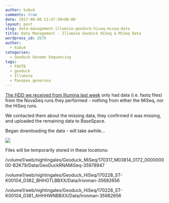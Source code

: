 ```yaml
---
author: kubu4
comments: true
date: 2017-08-08 13:47:30+00:00
layout: post
slug: data-management-illumina-geoduck-hiseq-miseq-data
title: Data Management - Illumina Geoduck HiSeq & MiSeq Data
wordpress_id: 2676
author:
  - kubu4
categories:
  - Geoduck Genome Sequencing
tags:
  - FASTQ
  - geoduck
  - Illumina
  - Panopea generosa
---
```


[The HDD we received from Illumina last week](2017/07/31/data-received-geoduck-genome-sequencing-by-illumina.html) only had data (i.e. fastq files) from the NovaSeq runs they performed - nothing from either the MiSeq, nor the HiSeq runs.

We contacted them about the missing data, they confirmed it was missing, and uploaded the remaining data to BaseSpace.

Began downloading the data - will take awhile...



[![](https://eagle.fish.washington.edu/Arabidopsis/20170808_BaseSpace_Downloader_geoduck_illumina_data.png)](http://eagle.fish.washington.edu/Arabidopsis/20170808_BaseSpace_Downloader_geoduck_illumina_data.png)

Files will be temporarily stored in these locations:

/volume1/web/nightingales/Geoduck_MiSeq/170317_M03814_0172_000000000-B2K79/Data/GeoDuckRNAMiSeq-35978947

/volume1/web/nightingales/Geoduck_HiSeq/170228_ST-K00104_0382_BHHGTLBBXX/Data/Ironman-35682656

/volume1/web/nightingales/Geoduck_HiSeq/170228_ST-K00104_0381_AHHHWNBBXX/Data/Ironman-35682656
